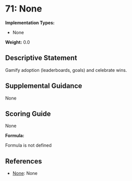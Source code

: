 # 71: None

**Implementation Types:**

- None

**Weight:** 0.0

## Descriptive Statement

Gamify adoption (leaderboards, goals) and celebrate wins.

## Supplemental Guidance

None

## Scoring Guide

None

**Formula:**

Formula is not defined

## References

- [None](None): None


